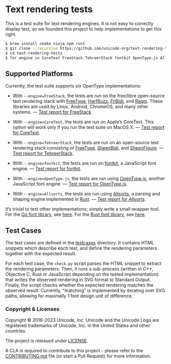 # Text rendering tests

This is a test suite for text rendering engines. It is not easy to correctly
display text, so we founded this project to help implementations to
get this right.

```bash
$ brew install cmake ninja npm rust
$ git clone --recursive https://github.com/unicode-org/text-rendering-tests.git
$ cd text-rendering-tests
$ for engine in CoreText FreeStack TehreerStack fontkit OpenType.js Allsorts ; do python3 check.py --engine=$engine --output=reports/$engine.html ; done
```


## Supported Platforms

Currently, the test suite supports six OpenType implementations:

* With `--engine=FreeStack`, the tests are run on the free/libre
open-source text rendering stack with [FreeType](https://www.freetype.org/),
[HarfBuzz](https://www.freedesktop.org/wiki/Software/HarfBuzz/),
[FriBidi](https://www.fribidi.org/),
and [Raqm](https://github.com/HOST-Oman/libraqm). These libraries
are used by Linux, Android, ChromeOS, and many other systems.
— [Test report for FreeStack](https://rawgit.com/unicode-org/text-rendering-tests/master/reports/FreeStack.html).

* With `--engine=CoreText`, the tests are run on Apple’s CoreText.
This option will work only if you run the test suite on MacOS X.
— [Test report for CoreText](https://rawgit.com/unicode-org/text-rendering-tests/master/reports/CoreText.html).

* With `--engine=TehreerStack`, the tests are run on an open-source
text rendering stack consisting of [FreeType](https://www.freetype.org/),
[SheenBidi](https://github.com/Tehreer/SheenBidi), and
[SheenFigure](https://github.com/Tehreer/SheenFigure).
— [Test report for TehreerStack](https://rawgit.com/unicode-org/text-rendering-tests/master/reports/TehreerStack.html).

* With `--engine=fontkit`, the tests are run on
[fontkit](http://github.com/devongovett/fontkit), a JavaScript font engine.
— [Test report for fontkit](https://rawgit.com/unicode-org/text-rendering-tests/master/reports/fontkit.html).

* With `--engine=OpenType.js`, the tests are run using [OpenType.js](https://github.com/nodebox/opentype.js), another JavaScript font engine.
— [Test report for OpenType.js](https://rawgit.com/unicode-org/text-rendering-tests/master/reports/OpenType.js.html).

* With `--engine=Allsorts`, the tests are run using [Allsorts](https://github.com/yeslogic/allsorts),
  a parsing and shaping engine implemented in [Rust](https://www.rust-lang.org/).
— [Test report for Allsorts](https://rawgit.com/unicode-org/text-rendering-tests/master/reports/Allsorts.html).

It’s trivial to test other implementations; simply write a small
wrapper tool. For the [Go font
library](https://godoc.org/golang.org/x/image/font/sfnt), see
[here](https://github.com/golang/go/issues/20208). For the [Rust font
library](https://github.com/google/font-rs), see
[here](https://github.com/google/font-rs/issues/17).


## Test Cases

The test cases are defined in the [testcases](testcases/) directory.
It contains HTML snippets which describe each test, and define the
rendering parameters together with the expected result.

For each test case, the `check.py` script parses the HTML snippet to
extract the rendering parameters. Then, it runs a sub-process (written
in C++, Objective C, Rust or JavaScript depending on the tested
implementation) that writes the observed rendering in SVG format to
Standard Output. Finally, the script checks whether the expected
rendering matches the observed result.  Currently, “matching” is
implemented by iterating over SVG paths, allowing for maximally 1 font
design unit of difference.

### Copyright & Licenses

Copyright © 2016-2023 Unicode, Inc. Unicode and the Unicode Logo are registered trademarks of Unicode, Inc. in the United States and other countries.

The project is released under [LICENSE](./LICENSE).

A CLA is required to contribute to this project - please refer to the [CONTRIBUTING.md](https://github.com/unicode-org/.github/blob/main/.github/CONTRIBUTING.md) file (or start a Pull Request) for more information.
